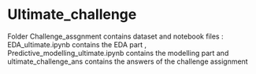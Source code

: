 # Ultimate_challenge
Folder Challenge_assgnment contains dataset and notebook files :
EDA_ultimate.ipynb contains the EDA part , Predictive_modelling_ultimate.ipynb contains the modelling part
and ultimate_challenge_ans contains the answers of the challenge assignment
